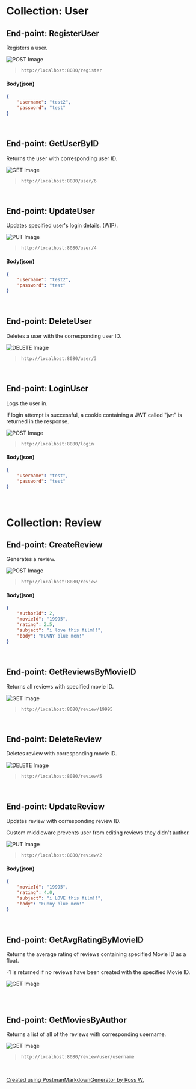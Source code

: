 # Collection: User
## End-point: RegisterUser
Registers a user.

![POST Image](https://i.imgur.com/RSexnGX.png)
>```
>http://localhost:8080/register
>```
#### Body(**json**)
```json
{
    "username": "test2",
    "password": "test"
}
```

<br >

## End-point: GetUserByID
Returns the user with corresponding user ID.

![GET Image](https://i.imgur.com/EM0n9ms.png)
>```
>http://localhost:8080/user/6
>```

<br >

## End-point: UpdateUser
Updates specified user's login details. (WIP).

![PUT Image](https://i.imgur.com/c32fs7n.png)
>```
>http://localhost:8080/user/4
>```
#### Body(**json**)
```json
{
    "username": "test2",
    "password": "test"
}
```

<br >

## End-point: DeleteUser
Deletes a user with the corresponding user ID.

![DELETE Image](https://i.imgur.com/kpUiCCt.png)
>```
>http://localhost:8080/user/3
>```

<br >

## End-point: LoginUser
Logs the user in.

If login attempt is successful, a cookie containing a JWT called "jwt" is returned in the response.

![POST Image](https://i.imgur.com/RSexnGX.png)
>```
>http://localhost:8080/login
>```
#### Body(**json**)
```json
{
    "username": "test",
    "password": "test"
}
```

<br >

# Collection: Review
## End-point: CreateReview
Generates a review.

![POST Image](https://i.imgur.com/RSexnGX.png)
>```
>http://localhost:8080/review
>```
#### Body(**json**)
```json
{
    "authorId": 2,
    "movieId": "19995",
    "rating": 2.5,
    "subject": "i love this film!!",
    "body": "FUNNY blue men!"
}
```

<br >

## End-point: GetReviewsByMovieID
Returns all reviews with specified movie ID.

![GET Image](https://i.imgur.com/EM0n9ms.png)
>```
>http://localhost:8080/review/19995
>```

<br >

## End-point: DeleteReview
Deletes review with corresponding movie ID.

![DELETE Image](https://i.imgur.com/kpUiCCt.png)
>```
>http://localhost:8080/review/5
>```

<br >

## End-point: UpdateReview
Updates review with corresponding review ID.

Custom middleware prevents user from editing reviews they didn't author.

![PUT Image](https://i.imgur.com/c32fs7n.png)
>```
>http://localhost:8080/review/2
>```
#### Body(**json**)
```json
{
    "movieId": "19995",
    "rating": 4.0,
    "subject": "i LOVE this film!!",
    "body": "Funny blue men!"
}
```

<br >

## End-point: GetAvgRatingByMovieID
Returns the average rating of reviews containing specified Movie ID as a float.

\-1 is returned if no reviews have been created with the specified Movie ID.

![GET Image](https://i.imgur.com/EM0n9ms.png)
>```
>
>```

<br >

## End-point: GetMoviesByAuthor
Returns a list of all of the reviews with corresponding username.

![GET Image](https://i.imgur.com/EM0n9ms.png)
>```
>http://localhost:8080/review/user/username
>```

<br >

[Created using PostmanMarkdownGenerator by Ross W.](https://github.com/rossw01/postman-markdown-generator)

